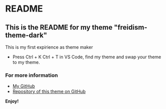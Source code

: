 # README
## **This is the README for my theme "freidism-theme-dark"**
This is my first expirience as theme maker

* Press Ctrl + K Ctrl + T in VS Code, find my theme and swap your theme to my theme.

### For more information

* [My GitHub](https://github.com/freidism)
* [Repository of this theme on GitHub](https://github.com/freidism/freidism-theme-dark)

**Enjoy!**

